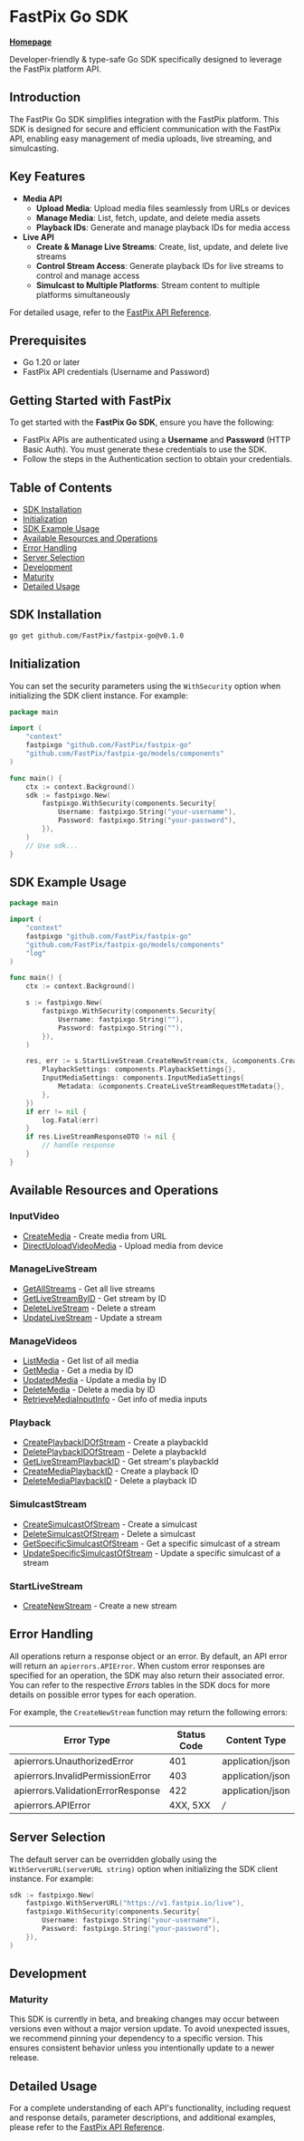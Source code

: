 # FastPix Go SDK

[**Homepage**](https://fastpix.io)

Developer-friendly & type-safe Go SDK specifically designed to leverage the FastPix platform API.

## Introduction

The FastPix Go SDK simplifies integration with the FastPix platform. This SDK is designed for secure and efficient communication with the FastPix API, enabling easy management of media uploads, live streaming, and simulcasting.

## Key Features

- **Media API**
  - **Upload Media**: Upload media files seamlessly from URLs or devices
  - **Manage Media**: List, fetch, update, and delete media assets
  - **Playback IDs**: Generate and manage playback IDs for media access
- **Live API**
  - **Create & Manage Live Streams**: Create, list, update, and delete live streams
  - **Control Stream Access**: Generate playback IDs for live streams to control and manage access
  - **Simulcast to Multiple Platforms**: Stream content to multiple platforms simultaneously

For detailed usage, refer to the [FastPix API Reference](docs/).

## Prerequisites

- Go 1.20 or later
- FastPix API credentials (Username and Password)

## Getting Started with FastPix

To get started with the **FastPix Go SDK**, ensure you have the following:

- FastPix APIs are authenticated using a **Username** and **Password** (HTTP Basic Auth). You must generate these credentials to use the SDK.
- Follow the steps in the Authentication section to obtain your credentials.

## Table of Contents

- [SDK Installation](#sdk-installation)
- [Initialization](#initialization)
- [SDK Example Usage](#sdk-example-usage)
- [Available Resources and Operations](#available-resources-and-operations)
- [Error Handling](#error-handling)
- [Server Selection](#server-selection)
- [Development](#development)
- [Maturity](#maturity)
- [Detailed Usage](#detailed-usage)

## SDK Installation

```bash
go get github.com/FastPix/fastpix-go@v0.1.0
```

## Initialization

You can set the security parameters using the `WithSecurity` option when initializing the SDK client instance. For example:

```go
package main

import (
	"context"
	fastpixgo "github.com/FastPix/fastpix-go"
	"github.com/FastPix/fastpix-go/models/components"
)

func main() {
	ctx := context.Background()
	sdk := fastpixgo.New(
		fastpixgo.WithSecurity(components.Security{
			Username: fastpixgo.String("your-username"),
			Password: fastpixgo.String("your-password"),
		}),
	)
	// Use sdk...
}
```

## SDK Example Usage

```go
package main

import (
	"context"
	fastpixgo "github.com/FastPix/fastpix-go"
	"github.com/FastPix/fastpix-go/models/components"
	"log"
)

func main() {
	ctx := context.Background()

	s := fastpixgo.New(
		fastpixgo.WithSecurity(components.Security{
			Username: fastpixgo.String(""),
			Password: fastpixgo.String(""),
		}),
	)

	res, err := s.StartLiveStream.CreateNewStream(ctx, &components.CreateLiveStreamRequest{
		PlaybackSettings: components.PlaybackSettings{},
		InputMediaSettings: components.InputMediaSettings{
			Metadata: &components.CreateLiveStreamRequestMetadata{},
		},
	})
	if err != nil {
		log.Fatal(err)
	}
	if res.LiveStreamResponseDTO != nil {
		// handle response
	}
}
```

## Available Resources and Operations

### InputVideo

- [CreateMedia](docs/sdks/inputvideo/README.md#createmedia) - Create media from URL
- [DirectUploadVideoMedia](docs/sdks/inputvideo/README.md#directuploadvideomedia) - Upload media from device

### ManageLiveStream

- [GetAllStreams](docs/sdks/managelivestream/README.md#getallstreams) - Get all live streams
- [GetLiveStreamByID](docs/sdks/managelivestream/README.md#getlivestreambyid) - Get stream by ID
- [DeleteLiveStream](docs/sdks/managelivestream/README.md#deletelivestream) - Delete a stream
- [UpdateLiveStream](docs/sdks/managelivestream/README.md#updatelivestream) - Update a stream

### ManageVideos

- [ListMedia](docs/sdks/managevideos/README.md#listmedia) - Get list of all media
- [GetMedia](docs/sdks/managevideos/README.md#getmedia) - Get a media by ID
- [UpdatedMedia](docs/sdks/managevideos/README.md#updatedmedia) - Update a media by ID
- [DeleteMedia](docs/sdks/managevideos/README.md#deletemedia) - Delete a media by ID
- [RetrieveMediaInputInfo](docs/sdks/managevideos/README.md#retrievemediainputinfo) - Get info of media inputs

### Playback

- [CreatePlaybackIDOfStream](docs/sdks/playback/README.md#createplaybackidofstream) - Create a playbackId
- [DeletePlaybackIDOfStream](docs/sdks/playback/README.md#deleteplaybackidofstream) - Delete a playbackId
- [GetLiveStreamPlaybackID](docs/sdks/playback/README.md#getlivestreamplaybackid) - Get stream's playbackId
- [CreateMediaPlaybackID](docs/sdks/playback/README.md#createmediaplaybackid) - Create a playback ID
- [DeleteMediaPlaybackID](docs/sdks/playback/README.md#deletemediaplaybackid) - Delete a playback ID

### SimulcastStream

- [CreateSimulcastOfStream](docs/sdks/simulcaststream/README.md#createsimulcastofstream) - Create a simulcast
- [DeleteSimulcastOfStream](docs/sdks/simulcaststream/README.md#deletesimulcastofstream) - Delete a simulcast
- [GetSpecificSimulcastOfStream](docs/sdks/simulcaststream/README.md#getspecificsimulcastofstream) - Get a specific simulcast of a stream
- [UpdateSpecificSimulcastOfStream](docs/sdks/simulcaststream/README.md#updatespecificsimulcastofstream) - Update a specific simulcast of a stream

### StartLiveStream

- [CreateNewStream](docs/sdks/startlivestream/README.md#createnewstream) - Create a new stream

## Error Handling

All operations return a response object or an error. By default, an API error will return an `apierrors.APIError`. When custom error responses are specified for an operation, the SDK may also return their associated error. You can refer to the respective *Errors* tables in the SDK docs for more details on possible error types for each operation.

For example, the `CreateNewStream` function may return the following errors:

| Error Type                        | Status Code | Content Type     |
| --------------------------------- | ----------- | ---------------- |
| apierrors.UnauthorizedError       | 401         | application/json |
| apierrors.InvalidPermissionError  | 403         | application/json |
| apierrors.ValidationErrorResponse | 422         | application/json |
| apierrors.APIError                | 4XX, 5XX    | */*              |

## Server Selection

The default server can be overridden globally using the `WithServerURL(serverURL string)` option when initializing the SDK client instance. For example:

```go
sdk := fastpixgo.New(
	fastpixgo.WithServerURL("https://v1.fastpix.io/live"),
	fastpixgo.WithSecurity(components.Security{
		Username: fastpixgo.String("your-username"),
		Password: fastpixgo.String("your-password"),
	}),
)
```

## Development

### Maturity

This SDK is currently in beta, and breaking changes may occur between versions even without a major version update. To avoid unexpected issues, we recommend pinning your dependency to a specific version. This ensures consistent behavior unless you intentionally update to a newer release.

## Detailed Usage

For a complete understanding of each API's functionality, including request and response details, parameter descriptions, and additional examples, please refer to the [FastPix API Reference](docs/).
